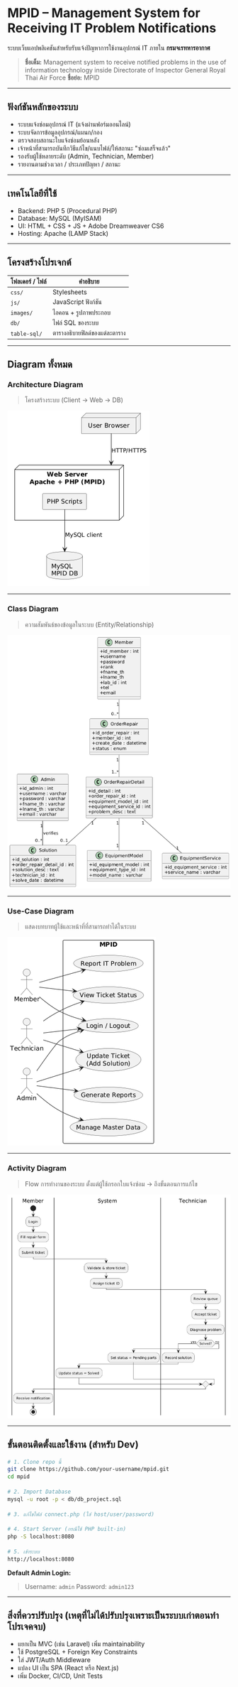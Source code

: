 
# MPID – Management System for Receiving IT Problem Notifications

ระบบเว็บแอปพลิเคชันสำหรับรับแจ้งปัญหาการใช้งานอุปกรณ์ IT ภายใน **กรมจเรทหารอากาศ**

> **ชื่อเต็ม:** Management system to receive notified problems in the use of information technology inside Directorate of Inspector General Royal Thai Air Force
> **ชื่อย่อ:** MPID

---

## ฟังก์ชันหลักของระบบ

- ระบบแจ้งซ่อมอุปกรณ์ IT (แจ้งผ่านฟอร์มออนไลน์)
- ระบบจัดการข้อมูลอุปกรณ์/แผนก/กอง
- ตรวจสอบสถานะใบแจ้งซ่อมย้อนหลัง
- เจ้าหน้าที่สามารถบันทึกวิธีแก้ไข/แนบไฟล์/ให้สถานะ "ซ่อมเสร็จแล้ว"
- รองรับผู้ใช้หลายระดับ (Admin, Technician, Member)
- รายงานตามช่วงเวลา / ประเภทปัญหา / สถานะ

---

## เทคโนโลยีที่ใช้

- Backend: PHP 5 (Procedural PHP)
- Database: MySQL (MyISAM)
- UI: HTML + CSS + JS + Adobe Dreamweaver CS6
- Hosting: Apache (LAMP Stack)

---

## โครงสร้างโปรเจกต์

| โฟลเดอร์ / ไฟล์ | คำอธิบาย |
|------------------|-----------|
| `css/`           | Stylesheets |
| `js/`            | JavaScript ฟังก์ชัน |
| `images/`        | ไอคอน + รูปภาพประกอบ |
| `db/`            | ไฟล์ SQL ของระบบ |
| `table-sql/`     | ตารางอธิบายฟิลด์ของแต่ละตาราง |

---

## Diagram ทั้งหมด

### Architecture Diagram
> โครงสร้างระบบ (Client → Web → DB)

![Architecture Diagram](./Architecture-Diagram.png)

---

### Class Diagram
> ความสัมพันธ์ของข้อมูลในระบบ (Entity/Relationship)

![Class Diagram](./Class-Diagram.png)

---

### Use-Case Diagram
> แสดงบทบาทผู้ใช้และหน้าที่ที่สามารถทำได้ในระบบ

![Use Case Diagram](./Use-Case-Diagram.png)

---

### Activity Diagram
> Flow การทำงานของระบบ ตั้งแต่ผู้ใช้กรอกใบแจ้งซ่อม → ถึงขั้นตอนการแก้ไข

![Activity Diagram](./Activity-Diagram.png)

---

## ขั้นตอนติดตั้งและใช้งาน (สำหรับ Dev)

```bash
# 1. Clone repo นี้
git clone https://github.com/your-username/mpid.git
cd mpid

# 2. Import Database
mysql -u root -p < db/db_project.sql

# 3. แก้ไขไฟล์ connect.php (ใส่ host/user/password)

# 4. Start Server (กรณีใช้ PHP built-in)
php -S localhost:8080

# 5. เข้าระบบ
http://localhost:8080
```

**Default Admin Login:**
> Username: `admin`
> Password: `admin123`

---

## สิ่งที่ควรปรับปรุง (เหตุที่ไม่ได้ปรับปรุงเพราะเป็นระบบเก่าตอนทำโปรเจคจบ)

- แยกเป็น MVC (เช่น Laravel) เพิ่ม maintainability
- ใช้ PostgreSQL + Foreign Key Constraints
- ใส่ JWT/Auth Middleware
- แปลง UI เป็น SPA (React หรือ Next.js)
- เพิ่ม Docker, CI/CD, Unit Tests
